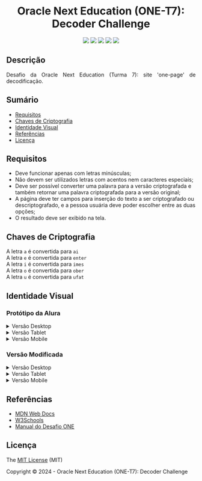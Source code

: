 <!-- Introdução -->
<h1 align="center">
    Oracle Next Education (ONE-T7): Decoder Challenge
</h1>

<div align="center">
    <img src="https://img.shields.io/badge/STATUS-Concluído-blue"/>
    <img src="https://img.shields.io/badge/JAVASCRIPT-gray?logo=javascript"/>
    <img src="https://img.shields.io/badge/HTML-gray?logo=html5"/>
    <img src="https://img.shields.io/badge/CSS-gray?logo=css3&logoColor=blue"/>
    <img src="https://img.shields.io/badge/FIGMA-gray?logo=figma"/>
</div>

<h2>Descrição</h2>
<p align="justify">
    Desafio da Oracle Next Education (Turma 7): site 'one-page' de decodificação.
</p>


<!-- Sumário -->
<h2>Sumário</h2>

<ul>
    <li>
        <a href="requisitos">Requisitos</a>
    </li>
    <li>
        <a href="chaves">Chaves de Criptografia</a>
    </li>
    <li>
        <a href="visual">Identidade Visual</a>
    </li>
    <li>
        <a href="#referencias">Referências</a>
    </li>
    <li>
        <a href="#licenca">Licença</a>
    </li>
</ul>

<!-- Requisitos -->
<h2 id="requisitos">Requisitos</h2>
<ul>
    <li>
        Deve funcionar apenas com letras minúsculas;
    </li>
    <li>
        Não devem ser utilizados letras com acentos nem caracteres especiais;
    </li>
    <li>
        Deve ser possível converter uma palavra para a versão criptografada e também retornar uma palavra criptografada para a versão original;
    </li>
    <li>
        A página deve ter campos para inserção do texto a ser criptografado ou descriptografado, e a pessoa usuária deve poder escolher entre as duas opções;
    </li>
    <li>
        O resultado deve ser exibido na tela.
    </li>
</ul>


<!-- Chaves -->
<h2 id="chaves">Chaves de Criptografia</h2>

<p>
    A letra <code>a</code> é convertida para <code>ai</code> 
    <br>
    A letra <code>e</code> é convertida para <code>enter</code> 
    <br>
    A letra <code>i</code> é convertida para <code>imes</code> 
    <br>
    A letra <code>o</code> é convertida para <code>ober</code> 
    <br>
    A letra <code>u</code> é convertida para <code>ufat</code> 
</p>


<!-- Identidade Visual -->
<h2 id="visual">Identidade Visual</h2>

<h3>Protótipo da Alura</h3>
<details>
    <summary>Versão Desktop</summary>
    <img src="./img/modelo_alura-desktop.png">
</details>
<details>
    <summary>Versão Tablet</summary>
    <img src="./img/modelo_alura-tablet.png">
</details>
<details>
    <summary>Versão Mobile</summary>
    <img src="./img/modelo_alura-mobile.png">
</details>

<h3>Versão Modificada</h3>
<details>
    <summary>Versão Desktop</summary>
    <img src="./img/modelo_modificado-desktop.png">
</details>
<details>
    <summary>Versão Tablet</summary>
    <img src="./img/modelo_modificado-tablet.png">
</details>
<details>
    <summary>Versão Mobile</summary>
    <img src="./img/modelo_modificado-mobile.png">
</details>

<!-- Referências -->
<h2 id="referencias">Referências</h2>
<ul>
    <li>
        <a href="https://developer.mozilla.org/pt-BR/">MDN Web Docs</a>
    </li>
    <li>
        <a href="https://www.w3schools.com/">W3Schools</a>
    </li>
    <li>
        <a href="https://caelum-online-public.s3.amazonaws.com/one-tgf/Challenge_-_Decodificador_vfinal_4.pdf">Manual do Desafio ONE</a>
    </li>
    
</ul>


<!-- Licença -->
<h2 id="licenca">Licença</h2>

The [MIT License](/LICENSE) (MIT)

Copyright :copyright: 2024 - Oracle Next Education (ONE-T7): Decoder Challenge
